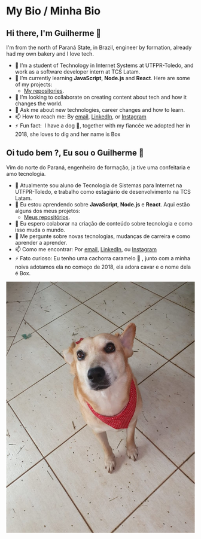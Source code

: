 # My Bio / Minha Bio

## Hi there, I'm Guilherme 👋

I'm from the north of Paraná State, in Brazil, engineer by formation, already had my own bakery and I love tech.

- 🔭 I’m a student of Technology in Internet Systems at UTFPR-Toledo, and work as a software developer intern at TCS Latam.
- 🌱 I’m currently learning **JavaScript**, **Node.js** and **React**. Here are some of my projects:
  - [My repositories](https://github.com/guilhermag?tab=repositories).
- 👯 I’m looking to collaborate on creating content about tech and how it changes the world.
- 💬 Ask me about new technologies, career changes and how to learn.
- 📫 How to reach me: By [email](guilhermag@gmail.com), [LinkedIn](https://www.linkedin.com/in/guilherme-gabriel-22961610a/), or [Instagram](https://www.instagram.com/guilherme.ag.93/)
- ⚡ Fun fact:  I have a dog 🐶, together with my fiancée we adopted her in 2018, she loves to dig and her name is Box

## Oi tudo bem ?, Eu sou o Guilherme 👋

Vim do norte do Paraná, engenheiro de formação, ja tive uma confeitaria e amo tecnologia.

- 🔭 Atualmente sou aluno de Tecnologia de Sistemas para Internet na UTFPR-Toledo, e trabalho como estagiário de desenvolvimento na TCS Latam.
- 🌱 Eu estou aprendendo sobre **JavaScript**, **Node.js** e **React**. Aqui estão alguns dos meus projetos:
  - [Meus repositórios](https://github.com/guilhermag?tab=repositories).
- 👯 Eu espero colaborar na criação de conteúdo sobre tecnologia e como isso muda o mundo.
- 💬 Me pergunte sobre novas tecnologias, mudanças de carreira e como aprender a aprender.
- 📫 Como me encontrar: Por [email](guilhermag@gmail.com), [LinkedIn](https://www.linkedin.com/in/guilherme-gabriel-22961610a/), ou [Instagram](https://www.instagram.com/guilherme.ag.93/)
- ⚡ Fato curioso: Eu tenho uma cachorra caramelo  🐶 , junto com a minha noiva adotamos ela no começo de 2018, ela adora cavar e o nome dela é Box.

![Picture Box Catiora](box.jpg )
